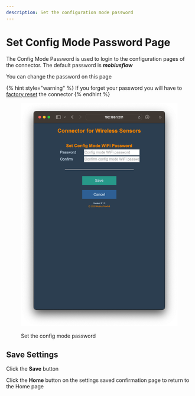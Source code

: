 ```yaml
---
description: Set the configuration mode password
---
```


# Set Config Mode Password Page

The Config Mode Password is used to login to the configuration pages of the connector. The default password is _**mobiusflow**_

You can change the password on this page

{% hint style="warning" %}
If you forget your password you will have to [factory reset](../factory-resetting-a-connector.md) the connector
{% endhint %}

<figure><img src="../../../../.gitbook/assets/Screenshot 2023-03-10 at 16.35.09.png" alt=""><figcaption><p>Set the config mode password</p></figcaption></figure>

## Save Settings

Click the **Save** button

Click the **Home** button on the settings saved confirmation page to return to the Home page
